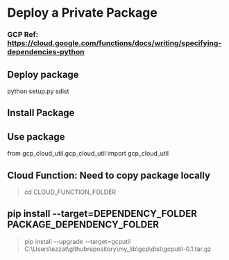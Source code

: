 # Deploy a Private Package

### GCP Ref: https://cloud.google.com/functions/docs/writing/specifying-dependencies-python
## Deploy package
python setup.py sdist

## Install Package

## Use package
from gcp_cloud_util.gcp_cloud_util import gcp_cloud_util

## Cloud Function: Need to copy package locally
> cd CLOUD_FUNCTION_FOLDER

## pip install --target=DEPENDENCY_FOLDER PACKAGE_DEPENDENCY_FOLDER
> pip install --upgrade --target=gcputil C:\Users\ezzat\githubrepository\my_lib\gcp\dist\gcputil-0.1.tar.gz

